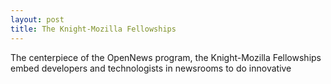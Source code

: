 ```yaml
---
layout: post
title: The Knight-Mozilla Fellowships
---
```


The centerpiece of the OpenNews program, the Knight-Mozilla Fellowships embed developers and technologists in newsrooms to do innovative 
